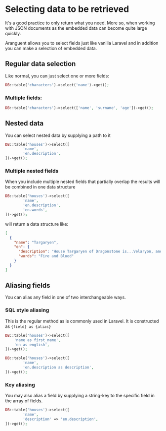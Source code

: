 # Selecting data to be retrieved
It's a good practice to only return what you need. More so, when working with JSON documents as the embedded data
can become quite large quickly.

Aranguent allows you to select fields just like vanilla Laravel and in addition you can make a selection of embedded
data. 

## Regular data selection
Like normal, you can just select one or more fields:

```php
DB::table('characters')->select('name')->get();
```

### Multiple fields:
```php
DB::table('characters')->select(['name', 'surname', 'age'])->get();
```

## Nested data
You can select nested data by supplying a path to it
```php
DB::table('houses')->select([
        'name',
        'en.description',
])->get();
```

### Multiple nested fields
When you include multiple nested fields that partially overlap the results will be combined in one data structure 
```php
DB::table('houses')->select([
        'name',
        'en.description',
        'en.words',
])->get();
```

will return a data structure like:

```json
[
  {
    "name": "Targaryen",
    "en": {
      "description": "House Targaryen of Dragonstone is...Velaryon, and House Martell.",
      "words": "Fire and Blood"
    }
  }
]
```

## Aliasing fields
You can alias any field in one of two interchangeable ways.

### SQL style aliasing
This is the regular method as is commonly used in Laravel. It is constructed as `{field} as {alias}` 
```php
DB::table('houses')->select([
    'name as first_name',
    'en as english',
])->get();
```

```php
DB::table('houses')->select([
        'name',
        'en.description as description',
])->get();
```

### Key aliasing
You may also alias a field by supplying a string-key to the specific field in the array of fields.
```php
DB::table('houses')->select([
        'name',
        'description' => 'en.description',
])->get();
```